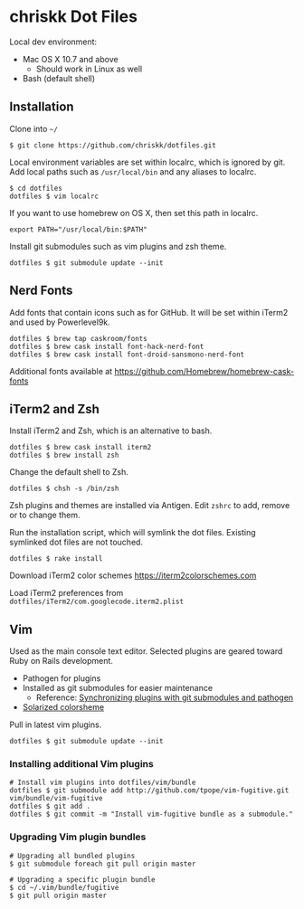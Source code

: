# chriskk Dot Files
Local dev environment:

* Mac OS X 10.7 and above
  * Should work in Linux as well
* Bash (default shell)

## Installation

Clone into `~/`

```
$ git clone https://github.com/chriskk/dotfiles.git
```

Local environment variables are set within localrc, which is ignored by git. Add local paths such as `/usr/local/bin` and any aliases to localrc.

```
$ cd dotfiles
dotfiles $ vim localrc
```

If you want to use homebrew on OS X, then set this path in localrc.

```
export PATH="/usr/local/bin:$PATH"
```

Install git submodules such as vim plugins and zsh theme.
```
dotfiles $ git submodule update --init
```

## Nerd Fonts
Add fonts that contain icons such as for GitHub.
It will be set within iTerm2 and used by Powerlevel9k.

```
dotfiles $ brew tap caskroom/fonts
dotfiles $ brew cask install font-hack-nerd-font
dotfiles $ brew cask install font-droid-sansmono-nerd-font
```

Additional fonts available at
https://github.com/Homebrew/homebrew-cask-fonts

## iTerm2 and Zsh
Install iTerm2 and Zsh, which is an alternative to bash.
```
dotfiles $ brew cask install iterm2
dotfiles $ brew install zsh
```

Change the default shell to Zsh.
```
dotfiles $ chsh -s /bin/zsh
```

Zsh plugins and themes are installed via Antigen.
Edit `zshrc` to add, remove or to change them.

Run the installation script, which will symlink the dot files. Existing symlinked dot files are not touched.

```
dotfiles $ rake install
```

Download iTerm2 color schemes
https://iterm2colorschemes.com

Load iTerm2 preferences from `dotfiles/iTerm2/com.googlecode.iterm2.plist`

## Vim
Used as the main console text editor. Selected plugins are geared toward Ruby on Rails development.

  * Pathogen for plugins
  * Installed as git submodules for easier maintenance
    * Reference: [Synchronizing plugins with git submodules and pathogen](http://vimcasts.org/episodes/synchronizing-plugins-with-git-submodules-and-pathogen/)
  * [Solarized colorsheme](https://github.com/altercation/vim-colors-solarized)

Pull in latest vim plugins.
```
dotfiles $ git submodule update --init
```

### Installing additional Vim plugins

```
# Install vim plugins into dotfiles/vim/bundle
dotfiles $ git submodule add http://github.com/tpope/vim-fugitive.git vim/bundle/vim-fugitive
dotfiles $ git add .
dotfiles $ git commit -m "Install vim-fugitive bundle as a submodule."
```
### Upgrading Vim plugin bundles

```
# Upgrading all bundled plugins
$ git submodule foreach git pull origin master
```
```
# Upgrading a specific plugin bundle
$ cd ~/.vim/bundle/fugitive
$ git pull origin master
```

